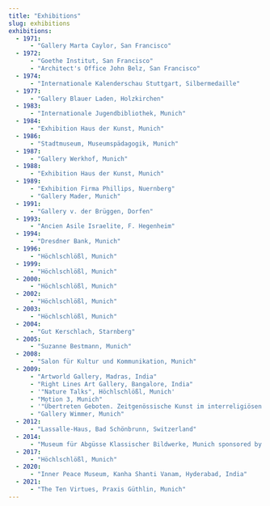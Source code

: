 ```yaml
---
title: "Exhibitions"
slug: exhibitions
exhibitions:
  - 1971:
      - "Gallery Marta Caylor, San Francisco"
  - 1972:
      - "Goethe Institut, San Francisco"
      - "Architect's Office John Belz, San Francisco"
  - 1974:
      - "Internationale Kalenderschau Stuttgart, Silbermedaille"
  - 1977:
      - "Gallery Blauer Laden, Holzkirchen"
  - 1983:
      - "Internationale Jugendbibliothek, Munich"
  - 1984:
      - "Exhibition Haus der Kunst, Munich"
  - 1986:
      - "Stadtmuseum, Museumspädagogik, Munich"
  - 1987:
      - "Gallery Werkhof, Munich"
  - 1988:
      - "Exhibition Haus der Kunst, Munich"
  - 1989:
      - "Exhibition Firma Phillips, Nuernberg"
      - "Gallery Mader, Munich"
  - 1991:
      - "Gallery v. der Brüggen, Dorfen"
  - 1993:
      - "Ancien Asile Israelite, F. Hegenheim"
  - 1994:
      - "Dresdner Bank, Munich"
  - 1996:
      - "Höchlschlößl, Munich"
  - 1999:
      - "Höchlschlößl, Munich"
  - 2000:
      - "Höchlschlößl, Munich"
  - 2002:
      - "Höchlschlößl, Munich"
  - 2003:
      - "Höchlschlößl, Munich"
  - 2004:
      - "Gut Kerschlach, Starnberg"
  - 2005:
      - "Suzanne Bestmann, Munich"
  - 2008:
      - "Salon für Kultur und Kommunikation, Munich"
  - 2009:
      - "Artworld Gallery, Madras, India"
      - "Right Lines Art Gallery, Bangalore, India"
      - '"Nature Talks", Höchlschlößl, Munich'
      - "Motion 3, Munich"
      - '"Übertreten Geboten. Zeitgenössische Kunst im interreligiösen Dialog" Occurso, Munich'
      - "Gallery Wimmer, Munich"
  - 2012:
      - "Lassalle-Haus, Bad Schönbrunn, Switzerland"
  - 2014:
      - "Museum für Abgüsse Klassischer Bildwerke, Munich sponsored by [Soroptimist International](https://www.soroptimistinternational.org/) The visually documented on [Amazon Marktplatz](https://www.amazon.de/Brigitte-Smith-Art/dp/B01N2NA0DJ)"
  - 2017:
      - "Höchlschlößl, Munich"
  - 2020:
      - "Inner Peace Museum, Kanha Shanti Vanam, Hyderabad, India"
  - 2021:
      - "The Ten Virtues, Praxis Güthlin, Munich"
---
```

